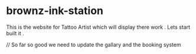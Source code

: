 # brownz-ink-station
This is the website for Tattoo Artist which will display there work . Lets start built it . 


// So far so good we need to update the gallary and the booking system 
